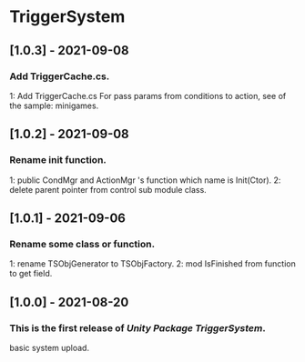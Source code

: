 # TriggerSystem

## [1.0.3] - 2021-09-08

### Add TriggerCache.cs.

1: Add TriggerCache.cs For pass params from conditions to action, see of the sample: minigames.

## [1.0.2] - 2021-09-08

### Rename init function.

1: public CondMgr and ActionMgr 's function which name is Init(Ctor).
2: delete parent pointer from control sub module class.

## [1.0.1] - 2021-09-06

### Rename some class or function.

1: rename TSObjGenerator to TSObjFactory.
2: mod IsFinished from function to get field.

## [1.0.0] - 2021-08-20

### This is the first release of *Unity Package TriggerSystem*.

basic system upload.
